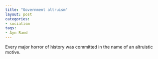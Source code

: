 ```yaml
---
title: "Government altruism"
layout: post
categories:
- socialism
tags:
- Ayn Rand
---
```


Every major horror of history was committed in the name of an altruistic motive.

<div class="grammarly-disable-indicator"></div>